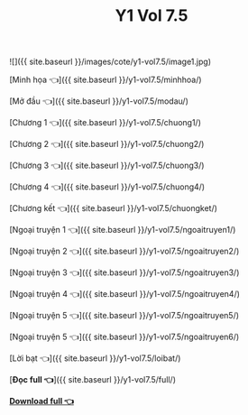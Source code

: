 ﻿---
layout: post
title: Y1 Vol 7.5
---

![]({{ site.baseurl }}/images/cote/y1-vol7.5/image1.jpg)

[Minh họa 👈]({{ site.baseurl }}/y1-vol7.5/minhhoa/)

[Mở đầu 👈]({{ site.baseurl }}/y1-vol7.5/modau/)

[Chương 1 👈]({{ site.baseurl }}/y1-vol7.5/chuong1/)

[Chương 2 👈]({{ site.baseurl }}/y1-vol7.5/chuong2/)

[Chương 3 👈]({{ site.baseurl }}/y1-vol7.5/chuong3/)

[Chương 4 👈]({{ site.baseurl }}/y1-vol7.5/chuong4/)

[Chương kết 👈]({{ site.baseurl }}/y1-vol7.5/chuongket/)

[Ngoại truyện 1 👈]({{ site.baseurl }}/y1-vol7.5/ngoaitruyen1/)

[Ngoại truyện 2 👈]({{ site.baseurl }}/y1-vol7.5/ngoaitruyen2/)

[Ngoại truyện 3 👈]({{ site.baseurl }}/y1-vol7.5/ngoaitruyen3/)

[Ngoại truyện 4 👈]({{ site.baseurl }}/y1-vol7.5/ngoaitruyen4/)

[Ngoại truyện 5 👈]({{ site.baseurl }}/y1-vol7.5/ngoaitruyen5/)

[Ngoại truyện 5 👈]({{ site.baseurl }}/y1-vol7.5/ngoaitruyen6/)

[Lời bạt 👈]({{ site.baseurl }}/y1-vol7.5/loibat/)

[**Đọc full 👈**]({{ site.baseurl }}/y1-vol7.5/full/)

[**Download full 👈**](https://ll.rf.gd/Share/cote.ga/y1/vol7.5.docx)